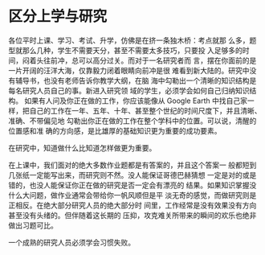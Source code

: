 # 区分上学与研究

各位平时上课、学习、考试、升学，仿佛是在挤一条独木桥：考点就那 么多，题型就那么几种，学生不需要天分，甚至不需要太多技巧，只要投 入足够多的时间，闷着头往前冲，总可以高分过关。而对于一名研究者而 言，摆在你面前的是一片开阔的汪洋大海，仅靠毅力闭着眼睛向前冲是很 难看到新大陆的。研究中没有辅导书，也没有老师告诉你教学大纲，在脑 海中勾勒出一个清晰的知识结构是每名研究人员自己的事。新进入研究领 域的学生，必须学会如何自己归纳知识结构。 如果有人问及你正在做的工作，你应该能像从 Google Earth 中找自己家一样，把自己的工作在一年、五年、十年、甚至整个世纪的时间尺度下，并且清晰、准确、不带偏见地 勾勒出你正在做的工作在整个学科中的位置。可以说，清醒的位置感和准 确的方向感，是比雄厚的基础知识更为重要的成功要素。

在研究中，知道做什么比知道怎样做更为重要。

在上课中，我们面对的绝大多数作业题都是有答案的，并且这个答案一 般都短到几张纸一定能写出来，而研究则不然。没人能保证哥德巴赫猜想 一定是对的或是错的，也没人能保证你正在做的研究是否一定会有漂亮的 结果。如果知识掌握没什么大问题，做作业通常会带给你一帆风顺但是平 淡无奇的感觉，而做研究则是正相反。在绝大部分研究人员的绝大部分时 间里，工作经常是没有效果没有方向甚至没有头绪的。但伴随着这长期的 压抑，攻克难关所带来的瞬间的欢乐也绝非做出习题可比。

一个成熟的研究人员必须学会习惯失败。

